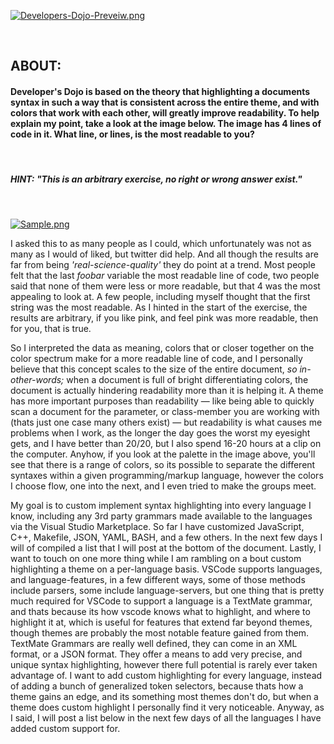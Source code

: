[![Developers-Dojo-Preveiw.png](https://i.postimg.cc/fL8RJnFg/Developers-Dojo-Preveiw.png)](https://postimg.cc/ZBySMgJr)

<br>

## __ABOUT:__

#### __Developer's Dojo__ is based on the theory that highlighting a documents syntax in such a way that is consistent across the entire theme, and with colors that work with each other, will greatly improve readability. To help explain my point, take a look at the image below. The image has 4 lines of code in it. What line, or lines, is the most readable to you? 

<br>

##### __HINT:__ _"This is an arbitrary exercise, no right or wrong answer exist."_

<br>

[![Sample.png](https://i.postimg.cc/7hNdxwWf/Sample.png)](https://postimg.cc/fSJBCnZN)

I asked this to as many people as I could, which unfortunately was not as many as I would of liked, but twitter did help. And all though the results are far from being _'real-science-quality'_ they do point at a trend. Most people felt that the last _foobar_
variable the most readable line of code, two people said that none of them were less or more readable, but that 4 was the most appealing to look at. A few people, including myself thought that the first string was the most readable. As I hinted in the start of the exercise, the results are arbitrary, if you like pink, and feel pink was more readable, then for you, that is true. 

So I interpreted the data as meaning, colors that or closer together on the color spectrum make for a more readable line of code, and I personally believe that this concept scales to the size of the entire document, _so in-other-words;_ when a document is full of bright differentiating colors, the document is actually hindering readability more than it is helping it. A theme has more important purposes than readability — like being able to quickly scan a document for the parameter, or class-member you are working with (thats just one case many others exist) — but readability is what causes me problems when I work, as the longer the day goes the worst my eyesight gets, and I have better than 20/20, but I also spend 16-20 hours at a clip on the computer. Anyhow, if you look at the palette in the image above, you'll see that there is a range of colors, so its possible to separate the different syntaxes within a given programming/markup language, however the colors I choose flow, one into the next, and I even tried to make the groups meet.

My goal is to custom implement syntax highlighting into every language I know, including any 3rd party grammars made available to the languages via the Visual Studio Marketplace. So far I have customized JavaScript, C++, Makefile, JSON, YAML, BASH, and a few others. In the next few days I will of compiled a list that I will post at the bottom of the document. Lastly, I want to touch on one more thing while I am rambling on a bout custom highlighting a theme on a per-language basis. VSCode supports languages, and language-features, in a few different ways, some of those methods include parsers, some include language-servers, but one thing that is pretty much required for VSCode to support a language is a TextMate grammar, and thats because its how vscode knows what to highlight, and where to highlight it at, which is useful for features that extend far beyond themes, though themes are probably the most notable feature gained from them. TextMate Grammars are really well defined, they can come in an XML format, or a JSON format. They offer a means to add very precise, and unique syntax highlighting, however there full potential is rarely ever taken advantage of. I want to add custom highlighting for every language, instead of adding a bunch of generalized token selectors, because thats how a theme gains an edge, and its something most themes don't do, but when a theme does custom highlight I personally find it very noticeable. Anyway, as I said, I will post a list below in the next few days of all the languages I have added custom support for.